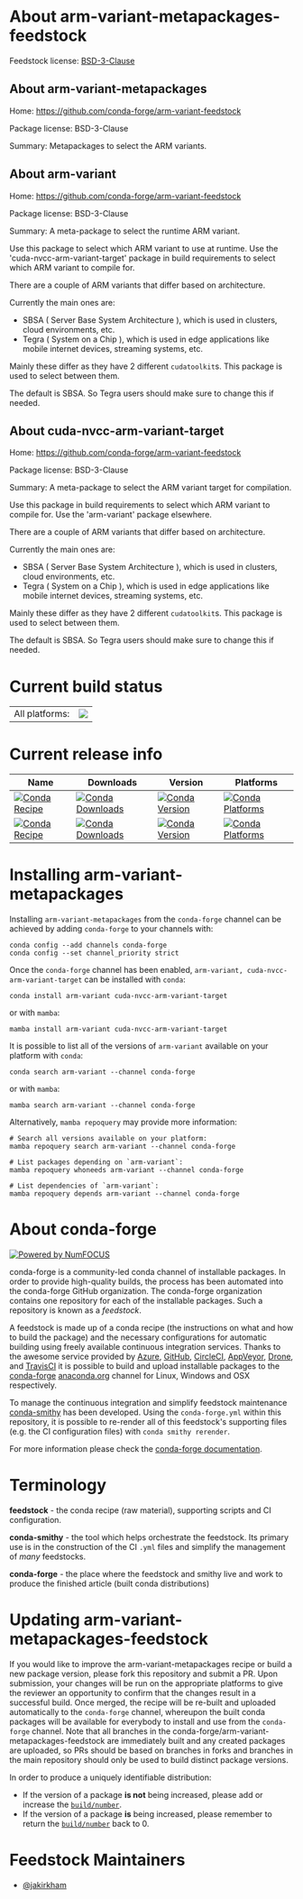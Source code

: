 About arm-variant-metapackages-feedstock
========================================

Feedstock license: [BSD-3-Clause](https://github.com/conda-forge/arm-variant-feedstock/blob/main/LICENSE.txt)


About arm-variant-metapackages
------------------------------

Home: https://github.com/conda-forge/arm-variant-feedstock

Package license: BSD-3-Clause

Summary: Metapackages to select the ARM variants.

About arm-variant
-----------------

Home: https://github.com/conda-forge/arm-variant-feedstock

Package license: BSD-3-Clause

Summary: A meta-package to select the runtime ARM variant.

Use this package to select which ARM variant to use at runtime. Use the 'cuda-nvcc-arm-variant-target' package in build requirements to select which ARM variant to compile for.

There are a couple of ARM variants that differ based on architecture.

Currently the main ones are:
  * SBSA ( Server Base System Architecture ), which is used in clusters, cloud environments, etc.
  * Tegra ( System on a Chip ), which is used in edge applications like mobile internet devices, streaming systems, etc.

Mainly these differ as they have 2 different `cudatoolkit`s. This package is used to select between them.

The default is SBSA. So Tegra users should make sure to change this if needed.


About cuda-nvcc-arm-variant-target
----------------------------------

Home: https://github.com/conda-forge/arm-variant-feedstock

Package license: BSD-3-Clause

Summary: A meta-package to select the ARM variant target for compilation.

Use this package in build requirements to select which ARM variant to compile for. Use the 'arm-variant' package elsewhere.

There are a couple of ARM variants that differ based on architecture.

Currently the main ones are:
  * SBSA ( Server Base System Architecture ), which is used in clusters, cloud environments, etc.
  * Tegra ( System on a Chip ), which is used in edge applications like mobile internet devices, streaming systems, etc.

Mainly these differ as they have 2 different `cudatoolkit`s. This package is used to select between them.

The default is SBSA. So Tegra users should make sure to change this if needed.


Current build status
====================


<table><tr><td>All platforms:</td>
    <td>
      <a href="https://dev.azure.com/conda-forge/feedstock-builds/_build/latest?definitionId=13712&branchName=main">
        <img src="https://dev.azure.com/conda-forge/feedstock-builds/_apis/build/status/arm-variant-feedstock?branchName=main">
      </a>
    </td>
  </tr>
</table>

Current release info
====================

| Name | Downloads | Version | Platforms |
| --- | --- | --- | --- |
| [![Conda Recipe](https://img.shields.io/badge/recipe-arm--variant-green.svg)](https://anaconda.org/conda-forge/arm-variant) | [![Conda Downloads](https://img.shields.io/conda/dn/conda-forge/arm-variant.svg)](https://anaconda.org/conda-forge/arm-variant) | [![Conda Version](https://img.shields.io/conda/vn/conda-forge/arm-variant.svg)](https://anaconda.org/conda-forge/arm-variant) | [![Conda Platforms](https://img.shields.io/conda/pn/conda-forge/arm-variant.svg)](https://anaconda.org/conda-forge/arm-variant) |
| [![Conda Recipe](https://img.shields.io/badge/recipe-cuda--nvcc--arm--variant--target-green.svg)](https://anaconda.org/conda-forge/cuda-nvcc-arm-variant-target) | [![Conda Downloads](https://img.shields.io/conda/dn/conda-forge/cuda-nvcc-arm-variant-target.svg)](https://anaconda.org/conda-forge/cuda-nvcc-arm-variant-target) | [![Conda Version](https://img.shields.io/conda/vn/conda-forge/cuda-nvcc-arm-variant-target.svg)](https://anaconda.org/conda-forge/cuda-nvcc-arm-variant-target) | [![Conda Platforms](https://img.shields.io/conda/pn/conda-forge/cuda-nvcc-arm-variant-target.svg)](https://anaconda.org/conda-forge/cuda-nvcc-arm-variant-target) |

Installing arm-variant-metapackages
===================================

Installing `arm-variant-metapackages` from the `conda-forge` channel can be achieved by adding `conda-forge` to your channels with:

```
conda config --add channels conda-forge
conda config --set channel_priority strict
```

Once the `conda-forge` channel has been enabled, `arm-variant, cuda-nvcc-arm-variant-target` can be installed with `conda`:

```
conda install arm-variant cuda-nvcc-arm-variant-target
```

or with `mamba`:

```
mamba install arm-variant cuda-nvcc-arm-variant-target
```

It is possible to list all of the versions of `arm-variant` available on your platform with `conda`:

```
conda search arm-variant --channel conda-forge
```

or with `mamba`:

```
mamba search arm-variant --channel conda-forge
```

Alternatively, `mamba repoquery` may provide more information:

```
# Search all versions available on your platform:
mamba repoquery search arm-variant --channel conda-forge

# List packages depending on `arm-variant`:
mamba repoquery whoneeds arm-variant --channel conda-forge

# List dependencies of `arm-variant`:
mamba repoquery depends arm-variant --channel conda-forge
```


About conda-forge
=================

[![Powered by
NumFOCUS](https://img.shields.io/badge/powered%20by-NumFOCUS-orange.svg?style=flat&colorA=E1523D&colorB=007D8A)](https://numfocus.org)

conda-forge is a community-led conda channel of installable packages.
In order to provide high-quality builds, the process has been automated into the
conda-forge GitHub organization. The conda-forge organization contains one repository
for each of the installable packages. Such a repository is known as a *feedstock*.

A feedstock is made up of a conda recipe (the instructions on what and how to build
the package) and the necessary configurations for automatic building using freely
available continuous integration services. Thanks to the awesome service provided by
[Azure](https://azure.microsoft.com/en-us/services/devops/), [GitHub](https://github.com/),
[CircleCI](https://circleci.com/), [AppVeyor](https://www.appveyor.com/),
[Drone](https://cloud.drone.io/welcome), and [TravisCI](https://travis-ci.com/)
it is possible to build and upload installable packages to the
[conda-forge](https://anaconda.org/conda-forge) [anaconda.org](https://anaconda.org/)
channel for Linux, Windows and OSX respectively.

To manage the continuous integration and simplify feedstock maintenance
[conda-smithy](https://github.com/conda-forge/conda-smithy) has been developed.
Using the ``conda-forge.yml`` within this repository, it is possible to re-render all of
this feedstock's supporting files (e.g. the CI configuration files) with ``conda smithy rerender``.

For more information please check the [conda-forge documentation](https://conda-forge.org/docs/).

Terminology
===========

**feedstock** - the conda recipe (raw material), supporting scripts and CI configuration.

**conda-smithy** - the tool which helps orchestrate the feedstock.
                   Its primary use is in the construction of the CI ``.yml`` files
                   and simplify the management of *many* feedstocks.

**conda-forge** - the place where the feedstock and smithy live and work to
                  produce the finished article (built conda distributions)


Updating arm-variant-metapackages-feedstock
===========================================

If you would like to improve the arm-variant-metapackages recipe or build a new
package version, please fork this repository and submit a PR. Upon submission,
your changes will be run on the appropriate platforms to give the reviewer an
opportunity to confirm that the changes result in a successful build. Once
merged, the recipe will be re-built and uploaded automatically to the
`conda-forge` channel, whereupon the built conda packages will be available for
everybody to install and use from the `conda-forge` channel.
Note that all branches in the conda-forge/arm-variant-metapackages-feedstock are
immediately built and any created packages are uploaded, so PRs should be based
on branches in forks and branches in the main repository should only be used to
build distinct package versions.

In order to produce a uniquely identifiable distribution:
 * If the version of a package **is not** being increased, please add or increase
   the [``build/number``](https://docs.conda.io/projects/conda-build/en/latest/resources/define-metadata.html#build-number-and-string).
 * If the version of a package **is** being increased, please remember to return
   the [``build/number``](https://docs.conda.io/projects/conda-build/en/latest/resources/define-metadata.html#build-number-and-string)
   back to 0.

Feedstock Maintainers
=====================

* [@jakirkham](https://github.com/jakirkham/)

